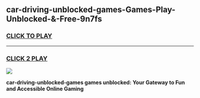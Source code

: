 
## car-driving-unblocked-games-Games-Play-Unblocked-&-Free-9n7fs
<h3>
<a href="https://premium76.site?title=car-driving-unblocked-games&ref=24A">CLICK TO PLAY</a></h3>
<hr>

<h3>
<a href="https://premium76.site?title=car-driving-unblocked-games&ref=24A">CLICK 2 PLAY</a>
  
</h3>

<a href="https://premium76.site?title=car-driving-unblocked-games&ref=24A"><img src="https://clearcache.store/games.png"></a>


**car-driving-unblocked-games games unblocked: Your Gateway to Fun and Accessible Online Gaming**
